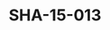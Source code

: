 ---
pid: SHA-15-013
title: SHA-15-013
language: en
original_label: 
rights: Sharhabil Ahmed
location_of_original: Sharhabil Ahmed
photographer_or_studio: 
scanned_from: photograph 12.1 by 16.6
_date: '1962'
location: Ethiopia, Addis Ababa
description: Sharhabil Ahmed his band and employees of the Sudanese embassy
additional_notes: 
permission_display: 'yes'
on_server: 'no'
on_website: 'no'
permalink: /photopages/en/SHA-15-013.html
layout: photo-page
---